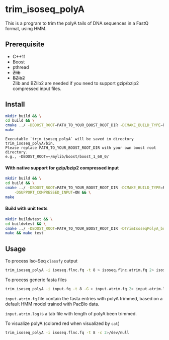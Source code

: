 # trim_isoseq_polyA
This is a program to trim the polyA tails of DNA sequences in a FastQ format, using HMM.

## Prerequisite
- C++11
- Boost
- pthread
- ~~Zlib~~ 
- ~~BZib2~~ <br>
Zlib and BZlib2 are needed if you need to support gzip/bzip2 compressed input files.


## Install

```bash
mkdir build && \
cd build && \
cmake ../ -DBOOST_ROOT=PATH_TO_YOUR_BOOST_ROOT_DIR -DCMAKE_BUILD_TYPE=Release && \
make
```
    Executable `trim_isoseq_polyA` will be saved in directory trim_isoseq_polyA/bin.
    Please replace PATH_TO_YOUR_BOOST_ROOT_DIR with your own boost root directory.
    e.g., -DBOOST_ROOT=~/mylib/boost/boost_1_60_0/

#### With native support for gzip/bzip2 compressed input
```bash
mkdir build && \
cd build && \
cmake ../ -DBOOST_ROOT=PATH_TO_YOUR_BOOST_ROOT_DIR -DCMAKE_BUILD_TYPE=Release \
    -DSUPPORT_COMPRESSED_INPUT=ON && \
make
```

#### Build with unit tests
```bash
mkdir buildwtest && \
cd buildwtest && \
cmake ../ -DBOOST_ROOT=PATH_TO_YOUR_BOOST_ROOT_DIR -DTrimIsoseqPolyA_build_tests=ON && \
make && make test
```

## Usage
To process Iso-Seq `classfy` output
```bash
trim_isoseq_polyA -i isoseq.flnc.fq -t 8 > isoseq.flnc.atrim.fq 2> isoseq.flnc.atrim.log
```

To process generic fasta files
```bash
trim_isoseq_polyA -i input.fq -t 8 -G > input.atrim.fq 2> input.atrim.log
```
`input.atrim.fq` file contain the fasta entries with polyA trimmed, based on a default HMM model trained with PacBio data.

`input.atrim.log` is a tab file with length of polyA been trimmed.

To visualize polyA (colored red when visualized by `cat`)
```bash
trim_isoseq_polyA -i isoseq.flnc.fq -t 8 -c 2>/dev/null
```
